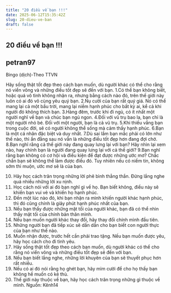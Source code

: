 ```yaml
---
title: "20 điều về bạn !!!"
date: 2025-06-12T15:35:42Z
slug: 20-dieu-ve-ban
draft: false
---
```


## 20 điều về bạn !!!

## petran97

Bingo (dịch)-Theo TTVN
 
Hãy sống thật tốt đẹp theo cách bạn muốn, dù người khác có thể cho rằng nó viển vông và những điều tốt đẹp sẽ đến với bạn. 
1.Có thể bạn không biết, hoặc quá vô tình không nhận ra, nhưng bằng cách nào đó, trên thế giới này luôn có ai đó vô cùng yêu quý bạn.
2.Nụ cười của bạn rất quý giá. Nó có thể mang lại cả một bầu trời, mang lại niềm hạnh phúc cho bất kỳ ai, kể cả khi người đó không thích bạn.
3.Hàng đêm, trước khi đi ngủ, có ít nhất một người nghĩ về bạn và chúc bạn ngủ ngon.
4.Đối với vũ trụ bao la, bạn chỉ là một người nhỏ bé. Đối với một người, bạn là cả vũ trụ.
5.Khi thiếu vắng bạn trong cuộc đời, sẽ có người không thể sống mà cảm thấy hạnh phúc.
6.Bạn là một cá nhân đặc biệt và duy nhất.
7.Dù sai lầm bạn mắc phải có lớn như thế nào, thì ẩn đằng sau nó vẫn là những điều tốt đẹp hơn đang đợi chờ.
8.Bạn nghĩ rằng cả thế giới này đang quay lưng lại với bạn? Hãy nhìn lại xem nào, hay chính bạn là người đang quay lưng lại với cả thế giới?
9.Bạn nghĩ rằng bạn không có cơ hội và điều kiện để đạt được những ước mơ? Chắc chắn bạn sẽ không thể làm được điều đó. Tuy nhiên nếu có niềm tin, không sớm thì muộn, ước mơ sẽ là của bạn.
 
 
10. Hãy học cách trân trọng những lời phê bình thẳng thắn. Đừng lắng nghe quá nhiều những lời xu nịnh.
11. Học cách nói với ai đó bạn nghĩ gì về họ. Bạn biết không, điều này sẽ khiến bạn vui vẻ và khiến họ hạnh phúc.
12. Đến một lúc nào đó, khi bạn nhận ra mình khiến người khác hạnh phúc, thì đó cũng chính là giây phút hạnh phúc nhất của bạn.
13. Nếu bạn thấy được những mặt tối của người khác, bạn đã có thể nhìn thấy mặt tối của chính bản thân mình.
14. Nếu bạn muốn người khác thay đổi, hãy thay đổi chính mình đầu tiên.
15. Những người bạn đã tiếp xúc sẽ dần dần cho bạn biết con người thực của bạn như thế nào.
16. Muốn nhận được, trước hết cần phải trao tặng. Nếu bạn muốn được yêu, hãy học cách cho đi tình yêu.
17. Hãy sống thật tốt đẹp theo cách bạn muốn, dù người khác có thể cho rằng nó viển vông và những điều tốt đẹp sẽ đến với bạn.
18. Nếu bạn biết lắng nghe, những lời khuyên của bạn sẽ thuyết phục hơn rất nhiều.
19. Nếu có ai đó nói rằng họ ghét bạn, hãy mỉm cười để cho họ thấy bạn không hề muốn có kẻ thù.
20. Thế giới này thuộc về bạn, hãy học cách trân trọng những gì thuộc về mình.
Nguồn: Kênh14